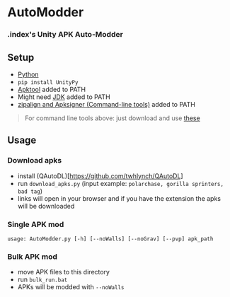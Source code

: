 # AutoModder

### .index's Unity APK Auto-Modder

## Setup
- [Python](https://www.python.org/)
- `pip install UnityPy`
- [Apktool](https://ibotpeaches.github.io/Apktool/) added to PATH
- Might need [JDK](https://www.oracle.com/java/technologies/downloads/) added to PATH
- [zipalign and Apksigner (Command-line tools)](https://developer.android.com/studio#command-line-tools-only) added to PATH
> For command line tools above: just download and use [these](https://github.com/twhlynch/Basic-APK-Modding-Guide/tree/main/bin/android_sdk)

## Usage

### Download apks

- install (QAutoDL)[https://github.com/twhlynch/QAutoDL]
- run `download_apks.py` (input example: `polarchase, gorilla sprinters, bad tag`)
- links will open in your browser and if you have the extension the apks will be downloaded

### Single APK mod

```usage: AutoModder.py [-h] [--noWalls] [--noGrav] [--pvp] apk_path```

### Bulk APK mod

- move APK files to this directory
- run `bulk_run.bat`
- APKs will be modded with `--noWalls`
